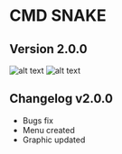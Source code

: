 # CMD SNAKE
## Version 2.0.0
![alt text](https://github.com/Fulminetor5000/cmd-snake/blob/master/screen-1-cmd-snake-v2.0.0.PNG?raw=true)
![alt text](https://github.com/Fulminetor5000/cmd-snake/blob/master/screen-2-cmd-snake-v2.0.0.PNG?raw=true)
## Changelog v2.0.0
* Bugs fix
* Menu created
* Graphic updated
